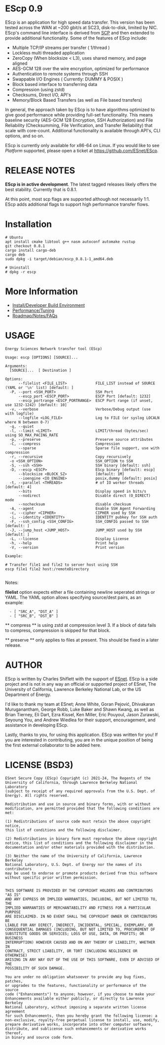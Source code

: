 EScp 0.9
========

EScp is an application for high speed data transfer. This version has been
tested across the WAN at ~200 gbit/s at SC23, disk-to-disk, limited by NIC.
EScp's command line interface is derived from [SCP](https://openssh.com) and
then extended to provide additional functionality. Some of the features of
EScp include:

  * Multiple TCP/IP streams per transfer ( 1/thread )
  * Lockless multi threaded application
  * ZeroCopy (When blocksize < L3), uses shared memory, and page aligned
  * AES-GCM 128 over the wire encryption, optimized for performance
  * Authentication to remote systems through SSH
  * Swappable I/O Engines ( Currently: DUMMY & POSIX )
  * Block based interface to transferring data
  * Compression (using zstd)
  * Checksums, Direct I/O, API's
  * Memory/Block Based Transfers (as well as File based transfers)

In general, the approach taken by EScp is to have algorithms optimized to give
good performance while providing full-set functionality. This means baseline
security (AES-GCM 128 Encryption, SSH Authorization) and File Reliability
(Checksumming, File Verification, and Transfer Reliability) that scale with
core-count. Additional functionality is available through API's, CLI options,
and so on.

EScp is currently only available for x86-64 on Linux. If you would like to see
*Platform* supported, please open a ticket at https://github.com/ESnet/EScp.

RELEASE NOTES
=============

**EScp is in active development**. The latest tagged releases likely offers the
best stability. Currently that is 0.8.1.

At this point, most scp flags are supported although not necessarily 1:1. EScp
adds additional flags to support high performance transfer flows.

Installation
============

```
# Ubuntu
apt install cmake libtool g++ nasm autoconf automake rustup
git checkout 0.8.1
cargo install cargo-deb
cargo deb
sudo dpkg -i target/debian/escp_0.8.1-1_amd64.deb

# Uninstall
# dpkg -r escp
```

More Information
================

 * [Install/Developer Build Environment](docs/install.md)
 * [Performance/Tuning](docs/perf.md)
 * [Roadmap/Notes/FAQs](docs/notes.md)


USAGE
=====

```
Energy Sciences Network transfer tool (EScp)

Usage: escp [OPTIONS] [SOURCE]...

Arguments:
  [SOURCE]...  [ Destination ]

Options:
      --filelist <FILE_LIST>             FILE_LIST instead of SOURCE (YAML or '\n' list) [default: ]
  -P, --port <SSH_PORT>                  SSH Port
      --escp_port <ESCP_PORT>            ESCP Port [default: 1232]
      --escp_portrange <ESCP_PORTRANGE>  ESCP Port range (if unset, use 1232-1242) [default: 10]
  -v, --verbose                          Verbose/Debug output (use with logfile)
      --logfile <LOG_FILE>               Log to FILE (or syslog LOCALN where N between 0-7)
  -q, --quiet
  -l, --limit <LIMIT>                    LIMIT/thread (bytes/sec) using SO_MAX_PACING_RATE
  -p, --preserve                         Preserve source attributes
  -C, --compress                         Compression
      --sparse                           Sparse file support, use with compression
  -r, --recursive                        Copy recursively
  -o <SSH_OPTION>                        SSH_OPTION to SSH
  -S, --ssh <SSH>                        SSH binary [default: ssh]
  -D, --escp <ESCP>                      EScp binary [default: escp]
      --blocksize <BLOCK_SZ>             [default: 1M]
      --ioengine <IO_ENGINE>             posix,dummy [default: posix]
  -t, --parallel <THREADS>               # of IO worker threads [default: 4]
      --bits                             Display speed in bits/s
      --nodirect                         Disable direct (O_DIRECT) mode
      --nochecksum                       disable checksum
  -A, --agent                            Enable SSH Agent Forwarding
  -c, --cipher <CIPHER>                  CIPHER used by SSH
  -i, --identity <IDENTITY>              IDENTITY pubkey for SSH auth
  -F, --ssh_config <SSH_CONFIG>          SSH_CONFIG passed to SSH [default: ]
  -J, --jump_host <JUMP_HOST>            JUMP_HOST used by SSH [default: ]
  -L, --license                          Display License
  -h, --help                             Print help
  -V, --version                          Print version

Example:

# Transfer file1 and file2 to server host using SSH
escp file1 file2 host:/remoteDirectory


```

Notes:

**filelist** option expects either a file containing newline seperated
strings or YAML. The YAML option allows specifying source/dest pairs,
as an example:

```
  - [ "SRC_A", "DST_A" ]
  - [ "SRC_B", "DST_B" ]
```

** compress ** is using zstd at compression level 3. If a block of data
fails to compress, compression is skipped for that block.

** preserve ** only applies to files at present. This should be fixed in
a later release.




AUTHOR
======

EScp is written by Charles Shiflett with the support of [ESnet](es.net). EScp
is a side project and is not in any way an official or supported project of
ESnet, The University of California, Lawrence Berkeley National Lab, or the
US Department of Energy.

I'd like to thank my team at ESnet; Anne White, Goran Pejović, Dhivakaran
Muruganantham, George Robb, Luke Baker and Shawn Kwang, as well as Brian
Tierney, Eli Dart, Ezra Kissel, Ken Miller, Eric Pouyoul, Jason Zurawski,
Seyoung You, and Andrew Wiedlea for their support, encouragement, and
assistance in developing EScp.

Lastly, thanks to you, for using this application. EScp was written for you!
If you are interested in contributing, you are in the unique position of
being the first external collaborator to be added here.

LICENSE (BSD3)
==============

```
ESnet Secure Copy (EScp) Copyright (c) 2021-24, The Regents of the
University of California, through Lawrence Berkeley National Laboratory
(subject to receipt of any required approvals from the U.S. Dept. of
Energy). All rights reserved.

Redistribution and use in source and binary forms, with or without
modification, are permitted provided that the following conditions are met:

(1) Redistributions of source code must retain the above copyright notice,
this list of conditions and the following disclaimer.

(2) Redistributions in binary form must reproduce the above copyright
notice, this list of conditions and the following disclaimer in the
documentation and/or other materials provided with the distribution.

(3) Neither the name of the University of California, Lawrence Berkeley
National Laboratory, U.S. Dept. of Energy nor the names of its contributors
may be used to endorse or promote products derived from this software
without specific prior written permission.


THIS SOFTWARE IS PROVIDED BY THE COPYRIGHT HOLDERS AND CONTRIBUTORS "AS IS"
AND ANY EXPRESS OR IMPLIED WARRANTIES, INCLUDING, BUT NOT LIMITED TO, THE
IMPLIED WARRANTIES OF MERCHANTABILITY AND FITNESS FOR A PARTICULAR PURPOSE
ARE DISCLAIMED. IN NO EVENT SHALL THE COPYRIGHT OWNER OR CONTRIBUTORS BE
LIABLE FOR ANY DIRECT, INDIRECT, INCIDENTAL, SPECIAL, EXEMPLARY, OR
CONSEQUENTIAL DAMAGES (INCLUDING, BUT NOT LIMITED TO, PROCUREMENT OF
SUBSTITUTE GOODS OR SERVICES; LOSS OF USE, DATA, OR PROFITS; OR BUSINESS
INTERRUPTION) HOWEVER CAUSED AND ON ANY THEORY OF LIABILITY, WHETHER IN
CONTRACT, STRICT LIABILITY, OR TORT (INCLUDING NEGLIGENCE OR OTHERWISE)
ARISING IN ANY WAY OUT OF THE USE OF THIS SOFTWARE, EVEN IF ADVISED OF THE
POSSIBILITY OF SUCH DAMAGE.

You are under no obligation whatsoever to provide any bug fixes, patches,
or upgrades to the features, functionality or performance of the source
code ("Enhancements") to anyone; however, if you choose to make your
Enhancements available either publicly, or directly to Lawrence Berkeley
National Laboratory, without imposing a separate written license agreement
for such Enhancements, then you hereby grant the following license: a
non-exclusive, royalty-free perpetual license to install, use, modify,
prepare derivative works, incorporate into other computer software,
distribute, and sublicense such enhancements or derivative works thereof,
in binary and source code form.
```


